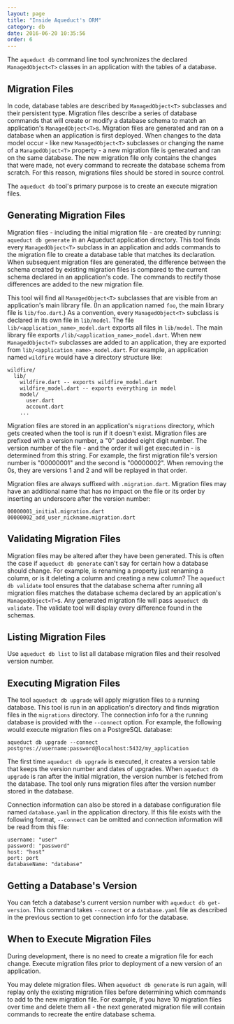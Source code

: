 ```yaml
---
layout: page
title: "Inside Aqueduct's ORM"
category: db
date: 2016-06-20 10:35:56
order: 6
---
```


The `aqueduct db` command line tool synchronizes the declared `ManagedObject<T>` classes in an application with the tables of a database.

Migration Files
---

In code, database tables are described by `ManagedObject<T>` subclasses and their persistent type. Migration files describe a series of database commands that will create or modify a database schema to match an application's `ManagedObject<T>`s. Migration files are generated and ran on a database when an application is first deployed. When changes to the data model occur - like new `ManagedObject<T>` subclasses or changing the name of a `ManagedObject<T>` property - a new migration file is generated and ran on the same database. The new migration file only contains the changes that were made, not every command to recreate the database schema from scratch. For this reason, migrations files should be stored in source control.

The `aqueduct db` tool's primary purpose is to create an execute migration files.

Generating Migration Files
---

Migration files - including the initial migration file - are created by running: `aqueduct db generate` in an Aqueduct application directory. This tool finds every `ManagedObject<T>` subclass in an application and adds commands to the migration file to create a database table that matches its declaration. When subsequent migration files are generated, the difference between the schema created by existing migration files is compared to the current schema declared in an application's code. The commands to rectify those differences are added to the new migration file.

This tool will find all `ManagedObject<T>` subclasses that are visible from an application's main library file. (In an application named `foo`, the main library file is `lib/foo.dart`.) As a convention, every `ManagedObject<T>` subclass is declared in its own file in `lib/model`. The file `lib/<application_name>_model.dart` exports all files in `lib/model`. The main library file exports `/lib/<application_name>_model.dart`. When new `ManagedObject<T>` subclasses are added to an application, they are exported from `lib/<application_name>_model.dart`. For example, an application named `wildfire` would have a directory structure like:

```
wildfire/
  lib/
    wildfire.dart -- exports wildfire_model.dart
    wildfire_model.dart -- exports everything in model
    model/
      user.dart
      account.dart
    ...
```

Migration files are stored in an application's `migrations` directory, which gets created when the tool is run if it doesn't exist. Migration files are prefixed with a version number, a "0" padded eight digit number. The version number of the file - and the order it will get executed in - is determined from this string. For example, the first migration file's version number is "00000001" and the second is "00000002". When removing the 0s, they are versions 1 and 2 and will be replayed in that order.

Migration files are always suffixed with `.migration.dart`. Migration files may have an additional name that has no impact on the file or its order by inserting an underscore after the version number:

```
00000001_initial.migration.dart
00000002_add_user_nickname.migration.dart
```

Validating Migration Files
---

Migration files may be altered after they have been generated. This is often the case if `aqueduct db generate` can't say for certain how a database should change. For example, is renaming a property just renaming a column, or is it deleting a column and creating a new column? The `aqueduct db validate` tool ensures that the database schema after running all migration files matches the database schema declared by an application's `ManagedObject<T>`s. Any generated migration file will pass `aqueduct db validate`. The validate tool will display every difference found in the schemas.


Listing Migration Files
---

Use `aqueduct db list` to list all database migration files and their resolved version number.

Executing Migration Files
---

The tool `aqueduct db upgrade` will apply migration files to a running database. This tool is run in an application's directory and finds migration files in the `migrations` directory. The connection info for a the running database is provided with the `--connect` option. For example, the following would execute migration files on a PostgreSQL database:

```
aqueduct db upgrade --connect postgres://username:password@localhost:5432/my_application
```

The first time `aqueduct db upgrade` is executed, it creates a version table that keeps the version number and dates of upgrades. When `aqueduct db upgrade` is ran after the initial migration, the version number is fetched from the database. The tool only runs migration files after the version number stored in the database.

Connection information can also be stored in a database configuration file named `database.yaml` in the application directory. If this file exists with the following format, `--connect` can be omitted and connection information will be read from this file:

```
username: "user"
password: "password"
host: "host"
port: port
databaseName: "database"
```

Getting a Database's Version
---

You can fetch a database's current version number with `aqueduct db get-version`. This command takes `--connect` or a `database.yaml` file as described in the previous section to get connection info for the database.


When to Execute Migration Files
---

During development, there is no need to create a migration file for each change. Execute migration files prior to deployment of a new version of an application.

You may delete migration files. When `aqueduct db generate` is run again, will replay only the existing migration files before determining which commands to add to the new migration file. For example, if you have 10 migration files over time and delete them all - the next generated migration file will contain commands to recreate the entire database schema.
